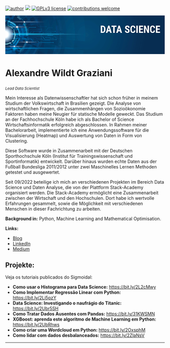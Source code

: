 [![author](https://img.shields.io/badge/author-wildt-red.svg)](https://www.linkedin.com/in/carlosfab) [![](https://img.shields.io/badge/python-3.7+-blue.svg)](https://www.python.org/downloads/release/python-365/) [![GPLv3 license](https://img.shields.io/badge/License-GPLv3-blue.svg)](http://perso.crans.org/besson/LICENSE.html) [![contributions welcome](https://img.shields.io/badge/contributions-welcome-brightgreen.svg?style=flat)](https://github.com/carlosfab/data_science/issues)

<p align="center">
  <img src="banner.png" >
</p>


# Alexandre Wildt Graziani
<sub>*Lead Data Scientist*</sub>

Mein Interesse als Datenwissenschaftler hat sich schon früher in meinem Studium der Volkswirtschaft in Brasilien gezeigt. Die Analyse von wirtschaftlichen Fragen, die Zusammenhängen von Sozioökonomie Faktoren haben meine Neugier für statische Modelle geweckt. Das Studium an der Fachhochschule Köln habe ich als Bachelor of Science Wirtschaftsinformatik erfolgreich abgeschlossen. In Rahmen meiner Bachelorarbeit, implementierte ich eine  Anwendungssoftware für die Visualisierung (Heatmap) und Auswertung von Daten in Form von Clustering. 

Diese Software wurde in Zusammenarbeit mit der Deutschen Sporthochschule Köln (Institut für 
Trainingswissenschaft und Sportinformatik) entwickelt. Darüber hinaus wurden 
echte Daten aus der Fußball Bundesliga 2011/2012 unter zwei Maschinelles Lernen Methoden 
getestet und ausgewertet.

Seit 09/2022 beteilige ich mich an verschiedenen Projekten im Bereich Data Science und Daten Analyse, die von der Plattform Stack-Academy organisiert werden. Die Stack-Academy ermöglicht eine Zusammenarbeit zwischen der Wirtschaft und den Hochschulen. Dort habe ich wertvolle Erfahrungen gesammelt, sowie die Möglichkeit mit verschiedenen Menschen in  dieser Fachrichtung  zu arbeiten.


**Background in:** Python, Machine Learning and Mathematical Optimisation.

**Links:**
* [Blog](https://epb.bibl.th-koeln.de/frontdoor/index/index/docId/992)
* [LinkedIn](https://www.linkedin.com/in/carlosfab)
* [Medium]( https://epb.bibl.th-koeln.de/frontdoor/index/index/docId/992)


## Projekte:
Veja os tutoriais publicados do Sigmoidal:

* **Como usar o Histograma para Data Science:** https://bit.ly/2L2cMwy
* **Como Implementar Regressão Linear com Python:** https://bit.ly/2Li5pzY
* **Data Science: Investigando o naufrágio do Titanic:** https://bit.ly/2Ubr5SH
* **Como Tratar Dados Ausentes com Pandas:** https://bit.ly/31KWSMN
* **XGBoost: aprenda este algoritmo de Machine Learning em Python:** https://bit.ly/2UbRhws
* **Como criar uma Wordcloud em Python:** https://bit.ly/2OxsphM
* **Como lidar com dados desbalanceados:** https://bit.ly/2ZlaNsV

---
